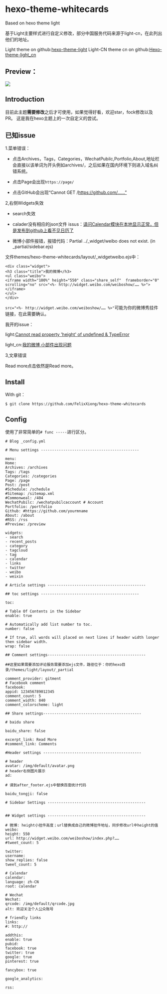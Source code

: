 # hexo-theme-whitecards
Based on hexo theme light

基于Light主要样式进行自定义修改，部分中国服务代码来源于light-cn，在此列出他们的地址。

Light theme on github:[hexo-theme-light](https://github.com/hexojs/hexo-theme-light)
Light-CN theme cn on github:[Hexo-theme-light_cn](https://github.com/pengloo53/Hexo-theme-light_cn)

## Preview：

![](https://i.loli.net/2018/05/04/5aebf563bfaa2.png)

## Introduction

目前此主题**需要修改**之后才可使用，如果觉得好看，欢迎star，fock修改以及PR。
这是我在hexo主题上的一次自定义的尝试。

## 已知issue

1.菜单错误：

- 点击Archives，Tags，Categories，WechatPubilc,Portfolio,About,地址栏会直接以该单词为开头例如archives/，之后如果在国内环境下则进入域名纠错系统。

- 点击Page会出现```https://page/```

- 点击GitHub会出现“Cannot GET /https://github.com/……”

2,右侧Widgets失效

- search失效

- calader没有相应的json文件 issus：[请问Calendar模块在本地显示正常，但是发布到github上看不见日历了](https://github.com/pengloo53/Hexo-theme-light_cn/issues/4)

- 微博小部件报错，报错代码：Partial ../_widget/weibo does not exist. (in _partial/sidebar.ejs)

文件themes/hexo-theme-whitecards/layout/_widgetweibo.ejs中：
```
<div class="widget">
<h3 class="title">我的微博</h3>
<ul class="weibo">
<iframe width="100%" height="550" class="share_self"  frameborder="0" scrolling="no" src="<%- http://widget.weibo.com/weiboshow/…… %>"></iframe>
</ul>
</div>
```
```src="<%- http://widget.weibo.com/weiboshow/…… %>"```可能为你的微博秀挂件链接，在此需要确认。


我开的issue：

light:[Cannot read property 'height' of undefined & TypeError](https://github.com/hexojs/hexo-theme-light/issues/71)

light_cn:[我的微博 小部件出现问题](https://github.com/pengloo53/Hexo-theme-light_cn/issues/7)


3,文章错误

Read more点击依然是Read more。

## Install

With git：

```$ git clone https://github.com/FelixXiong/hexo-theme-whitecards```

## Config

使用了非常简单的```# func -----```进行区分。

```
# Blog _config.yml

# Menu settings --------------------------------------------

menu:
Home:
Archives: /archives
Tags: /tags
Categories: /categories
Page: /page
Post: /post
#Schedule: /schedule
#Sitemap: /sitemap.xml
#Commonweal: /404
WechatPubilc: /wechatpubilcaccount # Account
Portfolio: /portfolio
Github: #https://github.com/yourmname
About: /about
#RSS: /rss
#Preview: /preview

widgets:
- search
- recent_posts
- category
- tagcloud
- tag
- calendar
- links
- twitter
- weibo
- weixin

# Article settings --------------------------------------------

## toc settings --------------------------------------------

toc:

# Table Of Contents in the Sidebar
enable: true

# Automatically add list number to toc.
number: false

# If true, all words will placed on next lines if header width longer then sidebar width.
wrap: false

## Comment settings--------------------------------------------

##这里如果需要添加评论服务需要添加ejs文件，路径位于：你的hexo目录/themes/light/layout/_partial

comment_provider: gitment
# Facebook comment
facebook:
appid: 123456789012345
comment_count: 5
comment_width: 840
comment_colorscheme: light

## Share settings--------------------------------------------

# baidu share

baidu_share: false

excerpt_link: Read More
#comment_link: Comments

#Header settings --------------------------------------------

# header
avatar: /img/default/avatar.png
# header右侧图片展示
ad:

# 请到after_footer.ejs中替换百度统计代码

baidu_tongji: false

# Sidebar Settings --------------------------------------------


## Widget settings --------------------------------------------

# 微博: height小挂件高度；url替换成自己的微博挂件地址，同步修改url中height的值
weibo:
height: 550
url: http://widget.weibo.com/weiboshow/index.php?……
#tweet_count: 5

twitter:
username:
show_replies: false
tweet_count: 5

# Calendar
calendar:
language: zh-CN
root: calendar

# Wechat
Wechat:
qrcode: /img/default/qrcode.jpg
alt: 欢迎关注个人公众账号

# friendly links
links:
#: http://

addthis:
enable: true
pubid:
facebook: true
twitter: true
google: true
pinterest: true

fancybox: true

google_analytics:

rss:

```
